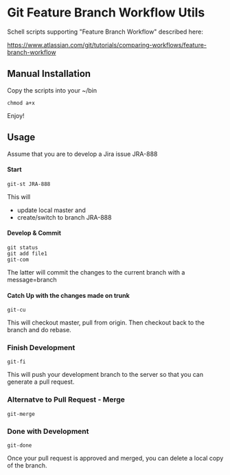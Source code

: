 # Git Feature Branch Workflow Utils
Schell scripts supporting "Feature Branch Workflow" described here:

https://www.atlassian.com/git/tutorials/comparing-workflows/feature-branch-workflow

## Manual Installation
Copy the scripts into your 
~/bin
```
chmod a+x
```

Enjoy!

## Usage
Assume that you are to develop a Jira issue JRA-888

#### Start
```
git-st JRA-888
```

This will 
 - update local master and 
 - create/switch to branch JRA-888

#### Develop & Commit
```
git status
git add file1
git-com
```

The latter will commit the changes to the current branch with a message=branch

#### Catch Up with the changes made on trunk
```
git-cu
```

This will checkout master, pull from origin.  Then checkout back to the branch and do rebase.

### Finish Development
```
git-fi
```

This will push your development branch to the server so that you can generate a pull request.

### Alternatve to Pull Request - Merge
```
git-merge
```

### Done with Development
```
git-done
```

Once your pull request is approved and merged, you can delete a local copy of the branch.


